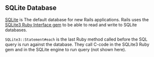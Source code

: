 ## SQLite Database

[SQLite](https://www.sqlite.org/index.html) is The default database for new Rails applications. Rails uses the [SQLite3 Ruby Interface gem](https://github.com/sparklemotion/sqlite3-ruby) to be able to read and write to SQLite databases.

`SQLite3::Statement#each` is the last Ruby method called before the SQL query is run against the database. They call C-code in the SQLite3 Ruby gem and in the SQLite engine to run query (not shown here).
